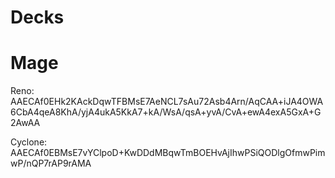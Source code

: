 # Decks

# Mage
Reno: 
AAECAf0EHk2KAckDqwTFBMsE7AeNCL7sAu72Asb4Arn/AqCAA+iJA4OWA6CbA4qeA8KhA/yjA4ukA5KkA7+kA/WsA/qsA+yvA/CvA+ewA4exA5GxA+G2AwAA

Cyclone: 
AAECAf0EBMsE7vYClpoD+KwDDdMBqwTmBOEHvAjIhwPSiQODlgOfmwPimwP/nQP7rAP9rAMA

